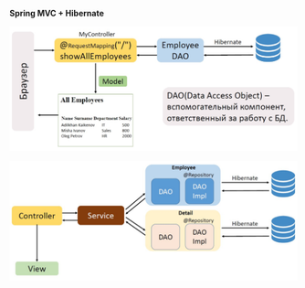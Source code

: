 **Spring MVC + Hibernate**

![spring-01](https://raw.githubusercontent.com/AdilhanKaikenov/spring_mvc_hibernate_aop/master/etc/Spring_MVC_Hibernate.jpg)

![spring-02](https://raw.githubusercontent.com/AdilhanKaikenov/spring_mvc_hibernate_aop/master/etc/Spring_MVC_Hibernate_2.jpg)